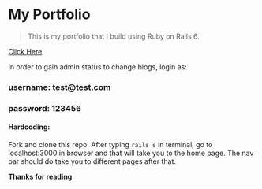 # My Portfolio

> This is my portfolio that I build using Ruby on Rails 6.

[Click Here](https://shunshun-portfolio.herokuapp.com/)

In order to gain admin status to change blogs, login as:

### username: test@test.com 
### password: 123456

#### Hardcoding: 

Fork and clone this repo. After typing `rails s` in terminal, go to localhost:3000 in browser and that will take you to the home page. 
The nav bar should do take you to different pages after that. 


**Thanks for reading**
